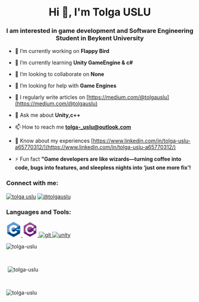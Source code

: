 <h1 align="center">Hi 👋, I'm Tolga USLU</h1>
<h3 align="center">I am interested in game development and Software Engineering Student in Beykent University</h3>

- 🔭 I’m currently working on **Flappy Bird**

- 🌱 I’m currently learning **Unity GameEngine & c#**

- 👯 I’m looking to collaborate on **None**

- 🤝 I’m looking for help with **Game Engines**

- 📝 I regularly write articles on [https://medium.com/@tolgauslu](https://medium.com/@tolgauslu)

- 💬 Ask me about **Unity,c++**

- 📫 How to reach me **tolga-_uslu@outlook.com**

- 📄 Know about my experiences [https://www.linkedin.com/in/tolga-uslu-a65770312/](https://www.linkedin.com/in/tolga-uslu-a65770312/)

- ⚡ Fun fact **"Game developers are like wizards—turning coffee into code, bugs into features, and sleepless nights into ‘just one more fix’!**

<h3 align="left">Connect with me:</h3>
<p align="left">
<a href="https://linkedin.com/in/tolga uslu" target="blank"><img align="center" src="https://raw.githubusercontent.com/rahuldkjain/github-profile-readme-generator/master/src/images/icons/Social/linked-in-alt.svg" alt="tolga uslu" height="30" width="40" /></a>
<a href="https://medium.com/@tolgauslu" target="blank"><img align="center" src="https://raw.githubusercontent.com/rahuldkjain/github-profile-readme-generator/master/src/images/icons/Social/medium.svg" alt="@tolgauslu" height="30" width="40" /></a>
</p>

<h3 align="left">Languages and Tools:</h3>
<p align="left"> <a href="https://www.w3schools.com/cpp/" target="_blank" rel="noreferrer"> <img src="https://raw.githubusercontent.com/devicons/devicon/master/icons/cplusplus/cplusplus-original.svg" alt="cplusplus" width="40" height="40"/> </a> <a href="https://www.w3schools.com/cs/" target="_blank" rel="noreferrer"> <img src="https://raw.githubusercontent.com/devicons/devicon/master/icons/csharp/csharp-original.svg" alt="csharp" width="40" height="40"/> </a> <a href="https://git-scm.com/" target="_blank" rel="noreferrer"> <img src="https://www.vectorlogo.zone/logos/git-scm/git-scm-icon.svg" alt="git" width="40" height="40"/> </a> <a href="https://unity.com/" target="_blank" rel="noreferrer"> <img src="https://www.vectorlogo.zone/logos/unity3d/unity3d-icon.svg" alt="unity" width="40" height="40"/> </a> </p>

  <p><img src="https://github-readme-stats.vercel.app/api/top-langs?username=tolga-uslu&show_icons=true&locale=en&layout=compact" alt="tolga-uslu" /></p><br>

<p>&nbsp;<img src="https://github-readme-stats.vercel.app/api?username=tolga-uslu&show_icons=true&locale=en" alt="tolga-uslu" /></p><br>

<p><img src="https://github-readme-streak-stats.herokuapp.com/?user=tolga-uslu&" alt="tolga-uslu" /></p>


